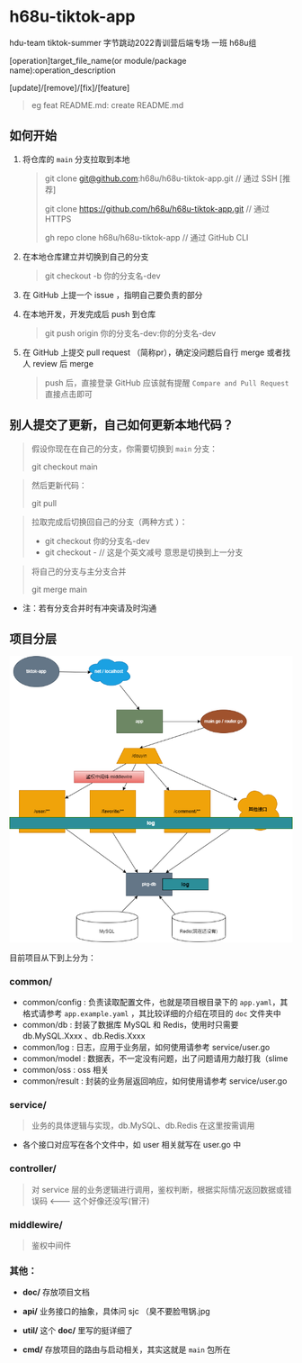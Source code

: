 # h68u-tiktok-app
hdu-team tiktok-summer
字节跳动2022青训营后端专场 一班 h68u组

[operation]target_file_name(or module/package name):<space>operation_description

[update]/[remove]/[fix]/[feature]

  > eg feat README.md: create README.md



## 如何开始

1. 将仓库的 `main` 分支拉取到本地

   > git clone git@github.com:h68u/h68u-tiktok-app.git        // 通过 SSH [推荐]
   >
   > git clone https://github.com/h68u/h68u-tiktok-app.git  // 通过 HTTPS
   >
   > gh repo clone h68u/h68u-tiktok-app   // 通过 GitHub CLI

2. 在本地仓库建立并切换到自己的分支

   > git checkout -b 你的分支名-dev

3. 在 GitHub 上提一个 issue ，指明自己要负责的部分

4. 在本地开发，开发完成后 push 到仓库

   > git push origin 你的分支名-dev:你的分支名-dev
   
5. 在 GitHub 上提交 pull request （简称pr），确定没问题后自行 merge 或者找人 review 后 merge

   > push 后，直接登录 GitHub 应该就有提醒 `Compare and Pull Request` 直接点击即可

## 别人提交了更新，自己如何更新本地代码？


   > 假设你现在在自己的分支，你需要切换到 `main` 分支：
   >
   > git checkout main


   > 然后更新代码： 
   >
   > git pull


   > 拉取完成后切换回自己的分支（两种方式 ）：
   >
   > - git checkout 你的分支名-dev
   > - git checkout -   // 这是个英文减号 意思是切换到上一分支
   >

> 将自己的分支与主分支合并
>
> git merge main

- 注：若有分支合并时有冲突请及时沟通

## 项目分层

![img](doc/imgs/about.png)  

目前项目从下到上分为：

### common/


- common/config : 负责读取配置文件，也就是项目根目录下的 `app.yaml`，其格式请参考 `app.example.yaml` ，其比较详细的介绍在项目的 `doc` 文件夹中
- common/db : 封装了数据库 MySQL 和 Redis，使用时只需要 db.MySQL.Xxxx 、db.Redis.Xxxx
- common/log : 日志，应用于业务层，如何使用请参考 service/user.go
- common/model : 数据表，不一定没有问题，出了问题请用力敲打我（slime
- common/oss : oss 相关
- common/result : 封装的业务层返回响应，如何使用请参考 service/user.go

### service/

> 业务的具体逻辑与实现，db.MySQL、db.Redis 在这里按需调用

- 各个接口对应写在各个文件中，如 user 相关就写在 user.go 中

### controller/

> 对 service 层的业务逻辑进行调用，鉴权判断，根据实际情况返回数据或错误码 <--- 这个好像还没写(冒汗)

### middlewire/

> 鉴权中间件

### 其他：

- **doc/**  存放项目文档

- **api/**  业务接口的抽象，具体问 sjc （臭不要脸甩锅.jpg
- **util/** 这个 **doc/** 里写的挺详细了
- **cmd/**  存放项目的路由与启动相关，其实这就是 `main` 包所在
